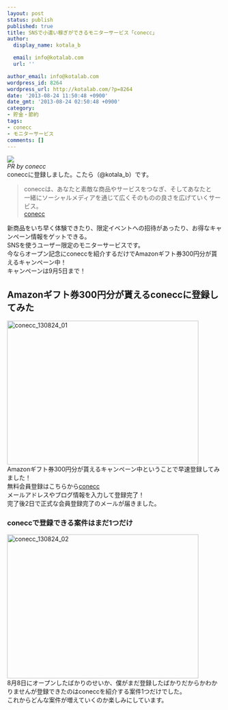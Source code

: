 ```yaml
---
layout: post
status: publish
published: true
title: SNSで小遣い稼ぎができるモニターサービス「conecc」
author:
  display_name: kotala_b

  email: info@kotalab.com
  url: ''

author_email: info@kotalab.com
wordpress_id: 8264
wordpress_url: http://kotalab.com/?p=8264
date: '2013-08-24 11:50:48 +0900'
date_gmt: '2013-08-24 02:50:48 +0900'
category:
- 貯金・節約
tags:
- conecc
- モニターサービス
comments: []
---
```

<p><img src="http://conecc.jp/image/?l=f&i=1276&k=1b8c0d14e518df568ecd30a3a92c69df&f=69.jpg" /><br />
<em>PR by conecc</em><br />
coneccに登録しました。こたら（@kotala_b）です。</p>
<blockquote><p>coneccは、あなたと素敵な商品やサービスをつなぎ、そしてあなたと<br />
一緒にソーシャルメディアを通じて広くそのものの良さを広げていくサービス。<br />
<a href="https://conecc.jp/f/1276.69" title="conecc" target="_blank">conecc</a></p></blockquote>
<p>新商品をいち早く体験できたり、限定イベントへの招待があったり、お得なキャンペーン情報をゲットできる。<br />
SNSを使うユーザー限定のモニターサービスです。<br />
今ならオープン記念にconeccを紹介するだけでAmazonギフト券300円分が貰えるキャンペーン中！<br />
キャンペーンは9月5日まで！<br />
<!--more--></p>
<h2>Amazonギフト券300円分が貰えるconeccに登録してみた</h2>
<p><img src="http://kotalab.com/wp-content/uploads/conecc_130824_01-448x336.jpg" alt="conecc_130824_01" width="448" height="336" class="alignnone size-large wp-image-8267" /><br />
Amazonギフト券300円分が貰えるキャンペーン中ということで早速登録してみました！<br />
無料会員登録はこちらから<a href="https://conecc.jp/f/1276.69" title="conecc" target="_blank">conecc</a><br />
メールアドレスやブログ情報を入力して登録完了！<br />
完了後2日で正式な会員登録完了のメールが届きました。</p>
<h3>coneccで登録できる案件はまだ1つだけ</h3>
<p><img src="http://kotalab.com/wp-content/uploads/conecc_130824_02-448x336.jpg" alt="conecc_130824_02" width="448" height="336" class="alignnone size-large wp-image-8268" /><br />
8月8日にオープンしたばかりのせいか、僕がまだ登録したばかりだからかわかりませんが登録できたのはconeccを紹介する案件1つだけでした。<br />
これからどんな案件が増えていくのか楽しみにしています。</p>
